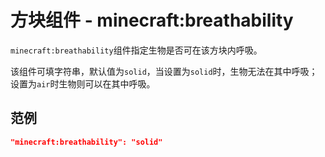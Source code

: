 # 方块组件 - minecraft:breathability

`minecraft:breathability`组件指定生物是否可在该方块内呼吸。

该组件可填字符串，默认值为`solid`，当设置为`solid`时，生物无法在其中呼吸；设置为`air`时生物则可以在其中呼吸。

## 范例

```json
"minecraft:breathability": "solid"
```
